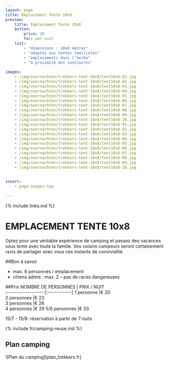```yaml
---
layout: page
title: Emplacement Tente 10x8
preview: 
    title: Emplacement Tente 10x8
    button:
        price: 20
        for: par nuit
    list:
        - "dimensions : 10x8 mètres"
        - "adaptés aux tentes familiales"
        - "emplacements dans l’herbe"
        - "à proximité des sanitaires"
       
images:
    - /img/overnachten/trekkers-tent-10x8/tent10x8-01.jpg
    - /img/overnachten/trekkers-tent-10x8/tent10x8-02.jpg
    - /img/overnachten/trekkers-tent-10x8/tent10x8-03.jpg
    - /img/overnachten/trekkers-tent-10x8/tent10x8-04.jpg
    - /img/overnachten/trekkers-tent-10x8/tent10x8-05.jpg
    - /img/overnachten/trekkers-tent-10x8/tent10x8-06.jpg
    - /img/overnachten/trekkers-tent-10x8/tent10x8-07.jpg
    - /img/overnachten/trekkers-tent-10x8/tent10x8-08.jpg
    - /img/overnachten/trekkers-tent-10x8/tent10x8-09.jpg
    - /img/overnachten/trekkers-tent-10x8/tent10x8-10.jpg
    - /img/overnachten/trekkers-tent-10x8/tent10x8-01.jpg
    - /img/overnachten/trekkers-tent-10x8/tent10x8-02.jpg
    - /img/overnachten/trekkers-tent-10x8/tent10x8-03.jpg
    - /img/overnachten/trekkers-tent-10x8/tent10x8-04.jpg
    - /img/overnachten/trekkers-tent-10x8/tent10x8-05.jpg
    - /img/overnachten/trekkers-tent-10x8/tent10x8-06.jpg
    - /img/overnachten/trekkers-tent-10x8/tent10x8-07.jpg
    - /img/overnachten/trekkers-tent-10x8/tent10x8-08.jpg
    - /img/overnachten/trekkers-tent-10x8/tent10x8-09.jpg
    - /img/overnachten/trekkers-tent-10x8/tent10x8-10.jpg
    
    
insert:
    - page-images-top
    
---
```


{% include links.md %}

# EMPLACEMENT TENTE 10x8
Optez pour une véritable expérience de camping et passez des vacances sous tente avec toute la famille. Vos voisins campeurs seront certainement ravis de partager avec vous ces instants de convivialité. 

##Bon à savoir
- max. 6 personnes / emplacement
- chiens admis : max. 2 – pas de races dangereuses

##Prix
NOMBRE DE PERSONNES | PRIX / NUIT     
:------------------:|:-----------:|
1 personne          |€ 20              
2 personnes         |€ 23                   
3 personnes         |€ 26      
4 personnes         |€ 29
5/6 personnes       |€ 33
      

15/7 - 15/8: réservation à partir de 7 nuits

{% include fr/camping-reuse.md %}

## Plan camping

![Plan du camping][plan_trekkers.fr]
